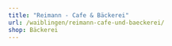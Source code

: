 ```yaml
---
title: "Reimann - Cafe & Bäckerei"
url: /waiblingen/reimann-cafe-und-baeckerei/
shop: Bäckerei
---
```

